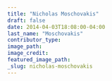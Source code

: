 ```yaml
---
title: "Nicholas Moschovakis"
draft: false
date: 2014-04-03T18:08:00-04:00
last_name: "Moschovakis"
contributor_type:
image_path:
image_credit:
featured_image_path:
_slug: nicholas-moschovakis
---
```

